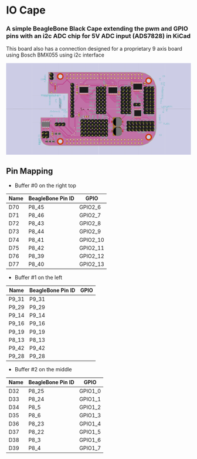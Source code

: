 # IO Cape
### A simple BeagleBone Black Cape extending the pwm and GPIO pins with an i2c ADC chip for 5V ADC input (ADS7828) in KiCad

This board also has a connection designed for a proprietary 9 axis board using Bosch BMX055 using i2c interface

![Simple Cape](beaglebone-cape-front.png)

## Pin Mapping

* Buffer #0  on the right top

|   Name    |   BeagleBone Pin ID   | GPIO  	|
|-----------|-----------------------|-----------|
|	D70		|	P8_45				|GPIO2_6	|
|	D71		|	P8_46				|GPIO2_7	|
|	D72		|	P8_43				|GPIO2_8	|
|	D73		|	P8_44				|GPIO2_9	|
|	D74		|	P8_41				|GPIO2_10	|
|	D75		|	P8_42				|GPIO2_11	|
|	D76		|	P8_39				|GPIO2_12	|
|	D77		|	P8_40				|GPIO2_13	|

* Buffer #1 on the left

|   Name    |   BeagleBone Pin ID   | GPIO  	|
|-----------|-----------------------|-----------|
|	P9_31	|	P9_31				|		|
|	P9_29	|	P9_29				|		|
|	P9_14	|	P9_14				|		|
|	P9_16	|	P9_16				|		|
|	P9_19	|	P9_19				|		|
|	P8_13	|	P8_13				|		|
|	P9_42	|	P9_42				|		|
|	P9_28	|	P9_28				|		|

* Buffer #2 on the middle

|   Name    |   BeagleBone Pin ID   | GPIO  	|
|-----------|-----------------------|-----------|
|	D32		|	P8_25				|GPIO1_0	|
|	D33		|	P8_24				|GPIO1_1	|
|	D34		|	P8_5				|GPIO1_2	|
|	D35		|	P8_6				|GPIO1_3	|
|	D36		|	P8_23				|GPIO1_4	|
|	D37		|	P8_22				|GPIO1_5	|
|	D38		|	P8_3				|GPIO1_6	|
|	D39		|	P8_4				|GPIO1_7	|